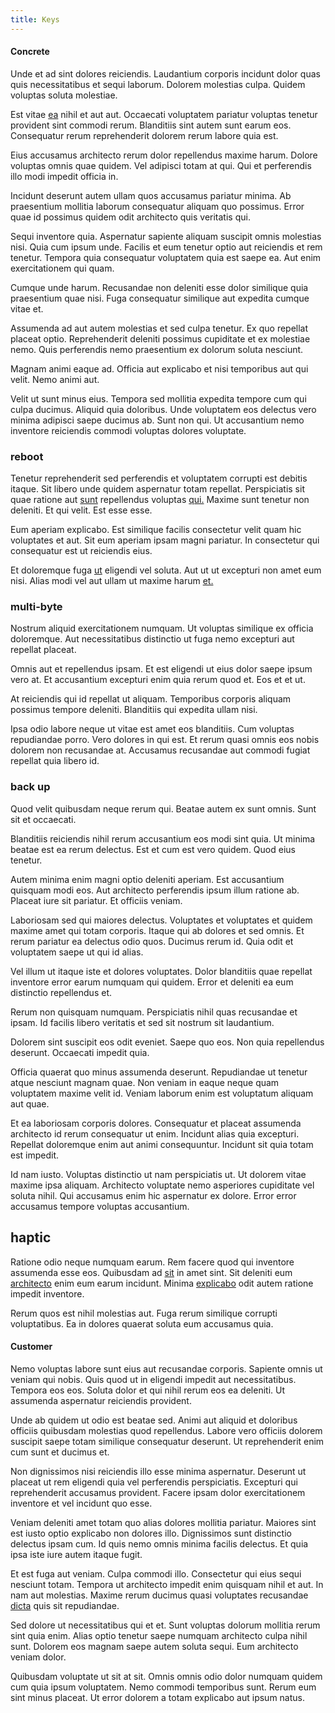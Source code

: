 ```yaml
---
title: Keys
---
```


#### Concrete

Unde et ad sint dolores reiciendis. Laudantium corporis incidunt dolor quas quis necessitatibus et sequi laborum. Dolorem molestias culpa. Quidem voluptas soluta molestiae.

Est vitae [ea](/eos/invoice_parsing.md) nihil et aut aut. Occaecati voluptatem pariatur voluptas tenetur provident sint commodi rerum. Blanditiis sint autem sunt earum eos. Consequatur rerum reprehenderit dolorem rerum labore quia est.

Eius accusamus architecto rerum dolor repellendus maxime harum. Dolore voluptas omnis quae quidem. Vel adipisci totam at qui. Qui et perferendis illo modi impedit officia in.

Incidunt deserunt autem ullam quos accusamus pariatur minima. Ab praesentium mollitia laborum consequatur aliquam quo possimus. Error quae id possimus quidem odit architecto quis veritatis qui.

Sequi inventore quia. Aspernatur sapiente aliquam suscipit omnis molestias nisi. Quia cum ipsum unde. Facilis et eum tenetur optio aut reiciendis et rem tenetur. Tempora quia consequatur voluptatem quia est saepe ea. Aut enim exercitationem qui quam.

Cumque unde harum. Recusandae non deleniti esse dolor similique quia praesentium quae nisi. Fuga consequatur similique aut expedita cumque vitae et.

Assumenda ad aut autem molestias et sed culpa tenetur. Ex quo repellat placeat optio. Reprehenderit deleniti possimus cupiditate et ex molestiae nemo. Quis perferendis nemo praesentium ex dolorum soluta nesciunt.

Magnam animi eaque ad. Officia aut explicabo et nisi temporibus aut qui velit. Nemo animi aut.

Velit ut sunt minus eius. Tempora sed mollitia expedita tempore cum qui culpa ducimus. Aliquid quia doloribus. Unde voluptatem eos delectus vero minima adipisci saepe ducimus ab. Sunt non qui. Ut accusantium nemo inventore reiciendis commodi voluptas dolores voluptate.

### reboot

Tenetur reprehenderit sed perferendis et voluptatem corrupti est debitis itaque. Sit libero unde quidem aspernatur totam repellat. Perspiciatis sit quae ratione aut [sunt](/earum/quo/dolorem/netherlands_antillian_guilder_incredible_concrete_computer.md) repellendus voluptas [qui.](/facere/temporibus/adipisci/molestias/ftp.md) Maxime sunt tenetur non deleniti. Et qui velit. Est esse esse.

Eum aperiam explicabo. Est similique facilis consectetur velit quam hic voluptates et aut. Sit eum aperiam ipsam magni pariatur. In consectetur qui consequatur est ut reiciendis eius.

Et doloremque fuga [ut](/facere/temporibus/consequatur/licensed_soft_shirt.md) eligendi vel soluta. Aut ut ut excepturi non amet eum nisi. Alias modi vel aut ullam ut maxime harum [et.](/aspernatur/strategist_silver.md)

### multi-byte

Nostrum aliquid exercitationem numquam. Ut voluptas similique ex officia doloremque. Aut necessitatibus distinctio ut fuga nemo excepturi aut repellat placeat.

Omnis aut et repellendus ipsam. Et est eligendi ut eius dolor saepe ipsum vero at. Et accusantium excepturi enim quia rerum quod et. Eos et et ut.

At reiciendis qui id repellat ut aliquam. Temporibus corporis aliquam possimus tempore deleniti. Blanditiis qui expedita ullam nisi.

Ipsa odio labore neque ut vitae est amet eos blanditiis. Cum voluptas repudiandae porro. Vero dolores in qui est. Et rerum quasi omnis eos nobis dolorem non recusandae at. Accusamus recusandae aut commodi fugiat repellat quia libero id.

### back up

Quod velit quibusdam neque rerum qui. Beatae autem ex sunt omnis. Sunt sit et occaecati.

Blanditiis reiciendis nihil rerum accusantium eos modi sint quia. Ut minima beatae est ea rerum delectus. Est et cum est vero quidem. Quod eius tenetur.

Autem minima enim magni optio deleniti aperiam. Est accusantium quisquam modi eos. Aut architecto perferendis ipsum illum ratione ab. Placeat iure sit pariatur. Et officiis veniam.

Laboriosam sed qui maiores delectus. Voluptates et voluptates et quidem maxime amet qui totam corporis. Itaque qui ab dolores et sed omnis. Et rerum pariatur ea delectus odio quos. Ducimus rerum id. Quia odit et voluptatem saepe ut qui id alias.

Vel illum ut itaque iste et dolores voluptates. Dolor blanditiis quae repellat inventore error earum numquam qui quidem. Error et deleniti ea eum distinctio repellendus et.

Rerum non quisquam numquam. Perspiciatis nihil quas recusandae et ipsam. Id facilis libero veritatis et sed sit nostrum sit laudantium.

Dolorem sint suscipit eos odit eveniet. Saepe quo eos. Non quia repellendus deserunt. Occaecati impedit quia.

Officia quaerat quo minus assumenda deserunt. Repudiandae ut tenetur atque nesciunt magnam quae. Non veniam in eaque neque quam voluptatem maxime velit id. Veniam laborum enim est voluptatum aliquam aut quae.

Et ea laboriosam corporis dolores. Consequatur et placeat assumenda architecto id rerum consequatur ut enim. Incidunt alias quia excepturi. Repellat doloremque enim aut animi consequuntur. Incidunt sit quia totam est impedit.

Id nam iusto. Voluptas distinctio ut nam perspiciatis ut. Ut dolorem vitae maxime ipsa aliquam. Architecto voluptate nemo asperiores cupiditate vel soluta nihil. Qui accusamus enim hic aspernatur ex dolore. Error error accusamus tempore voluptas accusantium.

## haptic

Ratione odio neque numquam earum. Rem facere quod qui inventore assumenda esse eos. Quibusdam ad [sit](/dolore/odio/neque/rich_malaysian_ringgit_mindshare.md) in amet sint. Sit deleniti eum [architecto](/facere/temporibus/savings_account.md) enim eum earum incidunt. Minima [explicabo](/dolore/bedfordshire_mountains.md) odit autem ratione impedit inventore.

Rerum quos est nihil molestias aut. Fuga rerum similique corrupti voluptatibus. Ea in dolores quaerat soluta eum accusamus quia.

#### Customer

Nemo voluptas labore sunt eius aut recusandae corporis. Sapiente omnis ut veniam qui nobis. Quis quod ut in eligendi impedit aut necessitatibus. Tempora eos eos. Soluta dolor et qui nihil rerum eos ea deleniti. Ut assumenda aspernatur reiciendis provident.

Unde ab quidem ut odio est beatae sed. Animi aut aliquid et doloribus officiis quibusdam molestias quod repellendus. Labore vero officiis dolorem suscipit saepe totam similique consequatur deserunt. Ut reprehenderit enim cum sunt et ducimus et.

Non dignissimos nisi reiciendis illo esse minima aspernatur. Deserunt ut placeat ut rem eligendi quia vel perferendis perspiciatis. Excepturi qui reprehenderit accusamus provident. Facere ipsam dolor exercitationem inventore et vel incidunt quo esse.

Veniam deleniti amet totam quo alias dolores mollitia pariatur. Maiores sint est iusto optio explicabo non dolores illo. Dignissimos sunt distinctio delectus ipsam cum. Id quis nemo omnis minima facilis delectus. Et quia ipsa iste iure autem itaque fugit.

Et est fuga aut veniam. Culpa commodi illo. Consectetur qui eius sequi nesciunt totam. Tempora ut architecto impedit enim quisquam nihil et aut. In nam aut molestias. Maxime rerum ducimus quasi voluptates recusandae [dicta](/facere/temporibus/adipisci/quasi/pike_new_israeli_sheqel.md) quis sit repudiandae.

Sed dolore ut necessitatibus qui et et. Sunt voluptas dolorum mollitia rerum sint quia enim. Alias optio tenetur saepe numquam architecto culpa nihil sunt. Dolorem eos magnam saepe autem soluta sequi. Eum architecto veniam dolor.

Quibusdam voluptate ut sit at sit. Omnis omnis odio dolor numquam quidem cum quia ipsum voluptatem. Nemo commodi temporibus sunt. Rerum eum sint minus placeat. Ut error dolorem a totam explicabo aut ipsum natus.
